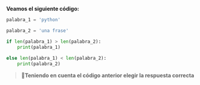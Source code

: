 **Veamos  el siguiente código:**

``` python
palabra_1 = 'python'

palabra_2 = 'una frase'

if len(palabra_1) > len(palabra_2):
    print(palabra_1)
    
else len(palabra_1) < len(palabra_2):
    print(palabra_2)

```

> :memo:**Teniendo en cuenta el código anterior elegir la respuesta correcta**